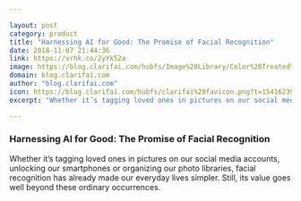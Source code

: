 ```yaml
---

layout: post
category: product
title: "Harnessing AI for Good: The Promise of Facial Recognition"
date: 2018-11-07 21:44:36
link: https://vrhk.co/2yYk52a
image: https://blog.clarifai.com/hubfs/Image%20Library/Color%20Treated%20Images/Clarifai_Presentation_skysunset.png?t=1541623969167#keepProtocol
domain: blog.clarifai.com
author: "blog.clarifai.com"
icon: https://blog.clarifai.com/hubfs/clarifai%20favicon.png?t=1541623969167
excerpt: "Whether it’s tagging loved ones in pictures on our social media accounts, unlocking our smartphones or organizing our photo libraries, facial recognition has already made our everyday lives simpler. Still, its value goes well beyond these ordinary occurrences."

---
```


### Harnessing AI for Good: The Promise of Facial Recognition

Whether it’s tagging loved ones in pictures on our social media accounts, unlocking our smartphones or organizing our photo libraries, facial recognition has already made our everyday lives simpler. Still, its value goes well beyond these ordinary occurrences.